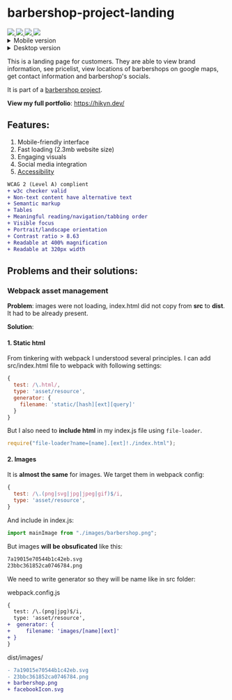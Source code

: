 # barbershop-project-landing

<a href="https://de.wikipedia.org/wiki/JavaScript">
  <img src="https://img.shields.io/badge/JavaScript-323330?style=for-the-badge&logo=javascript&logoColor=yellow" />
</a>

<a href="https://en.wikipedia.org/wiki/HTML5">
  <img src="https://img.shields.io/badge/HTML5-E34F26?style=for-the-badge&logo=html5&logoColor=white" />
</a>

<a href="https://en.wikipedia.org/wiki/CSS">
  <img src="https://img.shields.io/badge/CSS-239120?&style=for-the-badge&logo=css3&logoColor=white" />
</a>

<a href="https://webpack.js.org/">
  <img src="https://img.shields.io/badge/webpack-%238DD6F9.svg?style=for-the-badge&logo=webpack&logoColor=black" />
</a>

<details>
<summary>Mobile version</summary>
<br>
<img src="src/images/preview.gif " height="500"/>
</details>

<details>
<summary>Desktop version</summary>
<br>
<img src="src/images/previewDesktop.gif " height="500"/>
</details>

This is a landing page for customers. They are able to view brand information, see pricelist, view locations of barbershops on google maps, get contact information and barbershop's socials.

It is part of a [barbershop project](https://github.com/Hikyn/barbershop-project/).

<b>View my full portfolio</b>: https://hikyn.dev/

## Features:

1. Mobile-friendly interface
2. Fast loading (2.3mb website size)
3. Engaging visuals
4. Social media integration
5. [Accessibility](https://www.w3.org/WAI/WCAG21/quickref/)

```diff
WCAG 2 (Level A) complient
+ w3c checker valid
+ Non-text content have alternative text
+ Semantic markup
+ Tables
+ Meaningful reading/navigation/tabbing order
+ Visible focus
+ Portrait/landscape orientation
+ Contrast ratio > 8.63
+ Readable at 400% magnification
+ Readable at 320px width
```

## Problems and their solutions:

### Webpack asset management

**Problem**: images were not loading, index.html did not copy from **src** to **dist**. It had to be already present.

**Solution**:

#### 1. Static html

From tinkering with webpack I understood several principles. I can add src/index.html file to webpack with following settings:

```js
{
  test: /\.html/,
  type: 'asset/resource',
  generator: {
    filename: 'static/[hash][ext][query]'
  }
}
```

But I also need to **include html** in my index.js file using `file-loader`.

```js
require("file-loader?name=[name].[ext]!./index.html");
```

#### 2. Images

It is **almost the same** for images. We target them in webpack config:

```js
{
  test: /\.(png|svg|jpg|jpeg|gif)$/i,
  type: 'asset/resource',
}
```

And include in index.js:

```js
import mainImage from "./images/barbershop.png";
```

But images **will be obsuficated** like this:

```txt
7a19015e70544b1c42eb.svg
23bbc361852ca0746784.png
```

We need to write generator so they will be name like in src folder:

webpack.config.js

```diff
{
  test: /\.(png|jpg)$/i,
  type: 'asset/resource',
+  generator: {
+     filename: 'images/[name][ext]'
+ }
}
```

dist/images/

```diff
- 7a19015e70544b1c42eb.svg
- 23bbc361852ca0746784.png
+ barbershop.png
+ facebookIcon.svg
```

